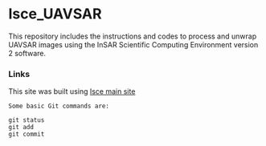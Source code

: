 # Isce_UAVSAR
This repository includes the instructions and codes to process and unwrap UAVSAR images using the InSAR Scientific Computing Environment version 2 software.
### Links
This site was built using [Isce main site](https://github.com/isce-framework/isce2)
    
    Some basic Git commands are:
```
git status
git add
git commit
```
    
